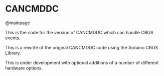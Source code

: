 # CANCMDDC 

@mainpage

This is the code for the version of CANCMDDC which can handle CBUS events.

This is a rewrite of the original CANCMDDC code using the Arduino CBUS Library.

This is under development with optional additions of a number of different hardware options.


